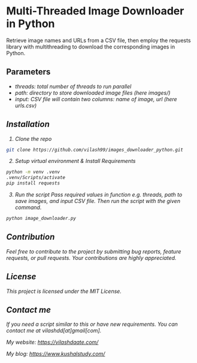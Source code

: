 # Multi-Threaded Image Downloader in Python

Retrieve image names and URLs from a CSV file, then employ the requests library with multithreading to download the corresponding images in Python.

## Parameters
* <em>threads<em>: total number of threads to run parallel
* <em>path<em>: directory to store downloaded image files (here images/)
* <em>input<em>: CSV file will contain two columns: name of image, url (here urls.csv)

## Installation
1. Clone the repo

```bash
git clone https://github.com/vilash99/images_downloader_python.git
```
2. Setup virtual environment & Install Requirements

```bash
python -m venv .venv
.venv/Scripts/activate
pip install requests
```

3. Run the script
Pass required values in function e.g. threads, path to save images, and input CSV file. Then run the script with the given command.
```bash
python image_downloader.py
```
## Contribution
Feel free to contribute to the project by submitting bug reports, feature requests, or pull requests. Your contributions are highly appreciated.

## License
This project is licensed under the MIT License.

## Contact me
If you need a script similar to this or have new requirements. You can contact me at vilashdd[at]gmail[com].

My website: https://vilashdaate.com/

My blog: https://www.kushalstudy.com/
